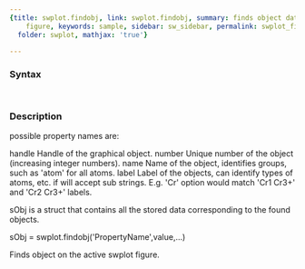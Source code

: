 ```yaml
---
{title: swplot.findobj, link: swplot.findobj, summary: finds object data on swplot
    figure, keywords: sample, sidebar: sw_sidebar, permalink: swplot_findobj.html,
  folder: swplot, mathjax: 'true'}

---
```


### Syntax

` `

### Description

possible property names are:
 
handle      Handle of the graphical object.
number      Unique number of the object (increasing integer numbers).
name        Name of the object, identifies groups, such as 'atom' for
            all atoms.
label       Label of the objects, can identify types of atoms, etc. if
            will accept sub strings. E.g. 'Cr' option would match 'Cr1
            Cr3+' and 'Cr2 Cr3+' labels.
 
sObj is a struct that contains all the stored data corresponding to the
found objects.
 
sObj = swplot.findobj('PropertyName',value,...)
 
Finds object on the active swplot figure.
 


